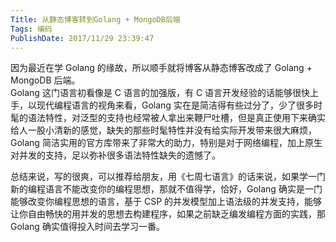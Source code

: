 ```yaml
---
Title: 从静态博客转到Golang + MongoDB后端 
Tags: 编码 
PublishDate: 2017/11/29 23:39:47 
---
```


因为最近在学 Golang 的缘故，所以顺手就将博客从静态博客改成了 Golang + MongoDB 后端。  
Golang 这门语言初看像是 C 语言的加强版，有 C 语言开发经验的话能够很快上手，以现代编程语言的视角来看，Golang 实在是简洁得有些过分了，少了很多时髦的语法特性，对泛型的支持也经常被人拿出来鞭尸吐槽，但是真正使用下来确实给人一股小清新的感觉，缺失的那些时髦特性并没有给实际开发带来很大麻烦，Golang 简洁实用的官方库带来了非常大的助力，特别是对于网络编程，加上原生对并发的支持，足以弥补很多语法特性缺失的遗憾了。

总结来说，写的很爽，可以推荐给朋友，用《七周七语言》的话来说，如果学一门新的编程语言不能改变你的编程思想，那就不值得学，恰好，Golang 确实是一门能够改变你编程思想的语言，基于 CSP 的并发模型加上语法级的并发支持，能够让你自由畅快的用并发的思想去构建程序，如果之前缺乏编发编程方面的实践，那 Golang 确实值得投入时间去学习一番。
    